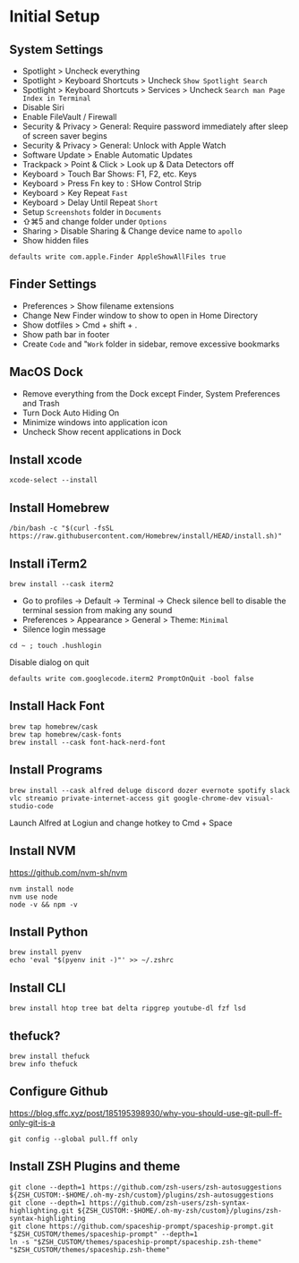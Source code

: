 # Initial Setup

## System Settings
* Spotlight > Uncheck everything
* Spotlight > Keyboard Shortcuts > Uncheck `Show Spotlight Search`
* Spotlight > Keyboard Shortcuts > Services > Uncheck `Search man Page Index in Terminal`
* Disable Siri
* Enable FileVault / Firewall
* Security & Privacy > General: Require password immediately after sleep of screen saver begins
* Security & Privacy > General: Unlock with Apple Watch
* Software Update > Enable Automatic Updates
* Trackpack > Point & Click > Look up & Data Detectors off
* Keyboard > Touch Bar Shows: F1, F2, etc. Keys
* Keyboard > Press Fn key to : SHow Control Strip
* Keyboard > Key Repeat `Fast`
* Keyboard > Delay Until Repeat `Short`
* Setup `Screenshots` folder in `Documents`
* ⇧⌘5 and change folder under `Options`
* Sharing > Disable Sharing & Change device name to `apollo`
* Show hidden files
```
defaults write com.apple.Finder AppleShowAllFiles true
```

## Finder Settings
* Preferences > Show filename extensions
* Change New Finder window to show to open in Home Directory
* Show dotfiles > Cmd + shift + . 
* Show path bar in footer
* Create `Code` and "`Work` folder in sidebar, remove excessive bookmarks

## MacOS Dock
* Remove everything from the Dock except Finder, System Preferences and Trash
* Turn Dock Auto Hiding On
* Minimize windows into application icon
* Uncheck Show recent applications in Dock

## Install xcode
```
xcode-select --install
```

## Install Homebrew
```
/bin/bash -c "$(curl -fsSL https://raw.githubusercontent.com/Homebrew/install/HEAD/install.sh)"
```

## Install iTerm2
```
brew install --cask iterm2
```
* Go to profiles -> Default -> Terminal -> Check silence bell to disable the terminal session from making any sound
* Preferences > Appearance > General > Theme: `Minimal`
* Silence login message
```
cd ~ ; touch .hushlogin
```
Disable dialog on quit
```
defaults write com.googlecode.iterm2 PromptOnQuit -bool false
```

## Install Hack Font
```
brew tap homebrew/cask
brew tap homebrew/cask-fonts
brew install --cask font-hack-nerd-font
```

## Install Programs
```
brew install --cask alfred deluge discord dozer evernote spotify slack vlc streamio private-internet-access git google-chrome-dev visual-studio-code
```
Launch Alfred at Logiun and change hotkey to Cmd + Space

## Install NVM
https://github.com/nvm-sh/nvm
```
nvm install node
nvm use node
node -v && npm -v
```
## Install Python
```
brew install pyenv
echo 'eval "$(pyenv init -)"' >> ~/.zshrc
```

## Install CLI
```
brew install htop tree bat delta ripgrep youtube-dl fzf lsd
```

## thefuck?
```
brew install thefuck
brew info thefuck
```

## Configure Github
https://blog.sffc.xyz/post/185195398930/why-you-should-use-git-pull-ff-only-git-is-a
```
git config --global pull.ff only 
```

## Install ZSH Plugins and theme
```
git clone --depth=1 https://github.com/zsh-users/zsh-autosuggestions ${ZSH_CUSTOM:-$HOME/.oh-my-zsh/custom}/plugins/zsh-autosuggestions
git clone --depth=1 https://github.com/zsh-users/zsh-syntax-highlighting.git ${ZSH_CUSTOM:-$HOME/.oh-my-zsh/custom}/plugins/zsh-syntax-highlighting
git clone https://github.com/spaceship-prompt/spaceship-prompt.git "$ZSH_CUSTOM/themes/spaceship-prompt" --depth=1
ln -s "$ZSH_CUSTOM/themes/spaceship-prompt/spaceship.zsh-theme" "$ZSH_CUSTOM/themes/spaceship.zsh-theme"
```
